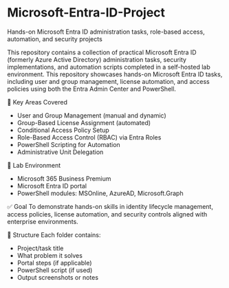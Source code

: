 # Microsoft-Entra-ID-Project
Hands-on Microsoft Entra ID administration tasks, role-based access, automation, and security projects

This repository contains a collection of practical Microsoft Entra ID (formerly Azure Active Directory) administration tasks, security implementations, and automation scripts completed in a self-hosted lab environment. This repository showcases hands-on Microsoft Entra ID tasks, including user and group management, license automation, and access policies using both the Entra Admin Center and PowerShell.

 🔧 Key Areas Covered
- User and Group Management (manual and dynamic)
- Group-Based License Assignment (automated)
- Conditional Access Policy Setup
- Role-Based Access Control (RBAC) via Entra Roles
- PowerShell Scripting for Automation
- Administrative Unit Delegation

 🧪 Lab Environment
- Microsoft 365 Business Premium
- Microsoft Entra ID portal
- PowerShell modules: MSOnline, AzureAD, Microsoft.Graph

 ✅ Goal
To demonstrate hands-on skills in identity lifecycle management, access policies, license automation, and security controls aligned with enterprise environments.

 📁 Structure
Each folder contains:
- Project/task title
- What problem it solves
- Portal steps (if applicable)
- PowerShell script (if used)
- Output screenshots or notes

